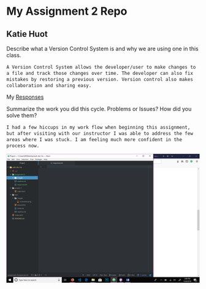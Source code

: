 # My Assignment 2 Repo
## Katie Huot

Describe what a Version Control System is and why we are using one in this class.

    A Version Control System allows the developer/user to make changes to a file and track those changes over time. The developer can also fix mistakes by restoring a previous version. Version control also makes collaboration and sharing easy.

My [Responses](./responses.txt)

Summarize the work you did this cycle.
Problems or Issues? How did you solve them?

    I had a few hiccups in my work flow when beginning this assignment, but after visiting with our instructor I was able to address the few areas where I was stuck. I am feeling much more confident in the process now.

![Image of My Atom Editor](./images/screenshot.png)

